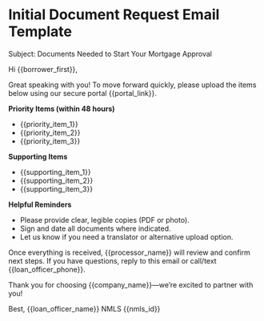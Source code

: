 <!-- Powered by BMAD™ Core -->

# Initial Document Request Email Template

Subject: Documents Needed to Start Your Mortgage Approval

Hi {{borrower_first}},

Great speaking with you! To move forward quickly, please upload the items below using our secure portal {{portal_link}}.

**Priority Items (within 48 hours)**

- {{priority_item_1}}
- {{priority_item_2}}
- {{priority_item_3}}

**Supporting Items**

- {{supporting_item_1}}
- {{supporting_item_2}}
- {{supporting_item_3}}

**Helpful Reminders**

- Please provide clear, legible copies (PDF or photo).
- Sign and date all documents where indicated.
- Let us know if you need a translator or alternative upload option.

Once everything is received, {{processor_name}} will review and confirm next steps. If you have questions, reply to this email or call/text {{loan_officer_phone}}.

Thank you for choosing {{company_name}}—we’re excited to partner with you!

Best,
{{loan_officer_name}}
NMLS {{nmls_id}}
